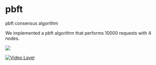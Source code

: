 # pbft
pbft consensus algorithm

We implemented a pbft algorithm that performs 10000 requests with 4 nodes.

<img src="https://img.shields.io/badge/Youtube-FF0000?style=flat-square&logo=YouTube&logoColor=white"/>

[![Video Lavel](http://img.youtube.com/vi/OruqYXaOID8/0.jpg)](https://www.youtube.com/watch?v=OruqYXaOID8)
